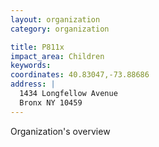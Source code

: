 ```yaml
---
layout: organization
category: organization

title: P811x
impact_area: Children
keywords: 
coordinates: 40.83047,-73.88686
address: |
  1434 Longfellow Avenue
  Bronx NY 10459
---
```

Organization's overview
